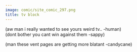 ```yaml
---
image: comic/site_comic_297.png
title: tv block
---
```

(aw man i really wanted to see yours weird tv.. -human)  
(dont bother you cant win against them -sappy)  
  
(man these vent pages are getting more blatant -candycane)
